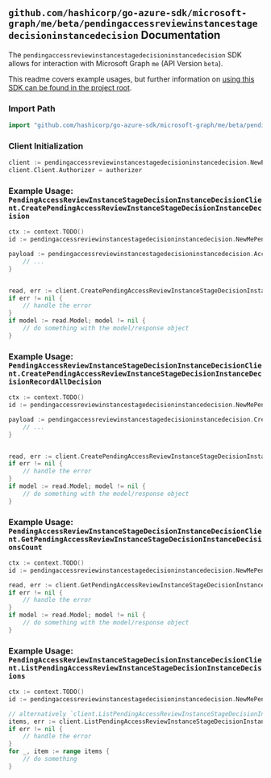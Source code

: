 
## `github.com/hashicorp/go-azure-sdk/microsoft-graph/me/beta/pendingaccessreviewinstancestagedecisioninstancedecision` Documentation

The `pendingaccessreviewinstancestagedecisioninstancedecision` SDK allows for interaction with Microsoft Graph `me` (API Version `beta`).

This readme covers example usages, but further information on [using this SDK can be found in the project root](https://github.com/hashicorp/go-azure-sdk/tree/main/docs).

### Import Path

```go
import "github.com/hashicorp/go-azure-sdk/microsoft-graph/me/beta/pendingaccessreviewinstancestagedecisioninstancedecision"
```


### Client Initialization

```go
client := pendingaccessreviewinstancestagedecisioninstancedecision.NewPendingAccessReviewInstanceStageDecisionInstanceDecisionClientWithBaseURI("https://graph.microsoft.com")
client.Client.Authorizer = authorizer
```


### Example Usage: `PendingAccessReviewInstanceStageDecisionInstanceDecisionClient.CreatePendingAccessReviewInstanceStageDecisionInstanceDecision`

```go
ctx := context.TODO()
id := pendingaccessreviewinstancestagedecisioninstancedecision.NewMePendingAccessReviewInstanceIdStageIdDecisionID("accessReviewInstanceId", "accessReviewStageId", "accessReviewInstanceDecisionItemId")

payload := pendingaccessreviewinstancestagedecisioninstancedecision.AccessReviewInstanceDecisionItem{
	// ...
}


read, err := client.CreatePendingAccessReviewInstanceStageDecisionInstanceDecision(ctx, id, payload, pendingaccessreviewinstancestagedecisioninstancedecision.DefaultCreatePendingAccessReviewInstanceStageDecisionInstanceDecisionOperationOptions())
if err != nil {
	// handle the error
}
if model := read.Model; model != nil {
	// do something with the model/response object
}
```


### Example Usage: `PendingAccessReviewInstanceStageDecisionInstanceDecisionClient.CreatePendingAccessReviewInstanceStageDecisionInstanceDecisionRecordAllDecision`

```go
ctx := context.TODO()
id := pendingaccessreviewinstancestagedecisioninstancedecision.NewMePendingAccessReviewInstanceIdStageIdDecisionID("accessReviewInstanceId", "accessReviewStageId", "accessReviewInstanceDecisionItemId")

payload := pendingaccessreviewinstancestagedecisioninstancedecision.CreatePendingAccessReviewInstanceStageDecisionInstanceDecisionRecordAllDecisionRequest{
	// ...
}


read, err := client.CreatePendingAccessReviewInstanceStageDecisionInstanceDecisionRecordAllDecision(ctx, id, payload, pendingaccessreviewinstancestagedecisioninstancedecision.DefaultCreatePendingAccessReviewInstanceStageDecisionInstanceDecisionRecordAllDecisionOperationOptions())
if err != nil {
	// handle the error
}
if model := read.Model; model != nil {
	// do something with the model/response object
}
```


### Example Usage: `PendingAccessReviewInstanceStageDecisionInstanceDecisionClient.GetPendingAccessReviewInstanceStageDecisionInstanceDecisionsCount`

```go
ctx := context.TODO()
id := pendingaccessreviewinstancestagedecisioninstancedecision.NewMePendingAccessReviewInstanceIdStageIdDecisionID("accessReviewInstanceId", "accessReviewStageId", "accessReviewInstanceDecisionItemId")

read, err := client.GetPendingAccessReviewInstanceStageDecisionInstanceDecisionsCount(ctx, id, pendingaccessreviewinstancestagedecisioninstancedecision.DefaultGetPendingAccessReviewInstanceStageDecisionInstanceDecisionsCountOperationOptions())
if err != nil {
	// handle the error
}
if model := read.Model; model != nil {
	// do something with the model/response object
}
```


### Example Usage: `PendingAccessReviewInstanceStageDecisionInstanceDecisionClient.ListPendingAccessReviewInstanceStageDecisionInstanceDecisions`

```go
ctx := context.TODO()
id := pendingaccessreviewinstancestagedecisioninstancedecision.NewMePendingAccessReviewInstanceIdStageIdDecisionID("accessReviewInstanceId", "accessReviewStageId", "accessReviewInstanceDecisionItemId")

// alternatively `client.ListPendingAccessReviewInstanceStageDecisionInstanceDecisions(ctx, id, pendingaccessreviewinstancestagedecisioninstancedecision.DefaultListPendingAccessReviewInstanceStageDecisionInstanceDecisionsOperationOptions())` can be used to do batched pagination
items, err := client.ListPendingAccessReviewInstanceStageDecisionInstanceDecisionsComplete(ctx, id, pendingaccessreviewinstancestagedecisioninstancedecision.DefaultListPendingAccessReviewInstanceStageDecisionInstanceDecisionsOperationOptions())
if err != nil {
	// handle the error
}
for _, item := range items {
	// do something
}
```
